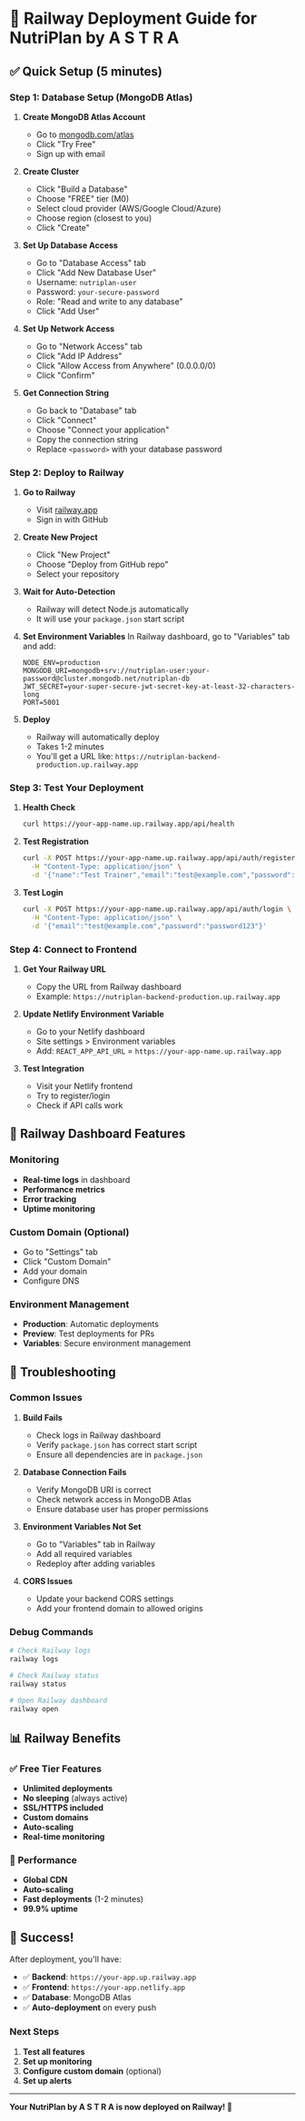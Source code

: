 # 🚀 Railway Deployment Guide for NutriPlan by A S T R A

## ✅ Quick Setup (5 minutes)

### Step 1: Database Setup (MongoDB Atlas)

1. **Create MongoDB Atlas Account**
   - Go to [mongodb.com/atlas](https://mongodb.com/atlas)
   - Click "Try Free"
   - Sign up with email

2. **Create Cluster**
   - Click "Build a Database"
   - Choose "FREE" tier (M0)
   - Select cloud provider (AWS/Google Cloud/Azure)
   - Choose region (closest to you)
   - Click "Create"

3. **Set Up Database Access**
   - Go to "Database Access" tab
   - Click "Add New Database User"
   - Username: `nutriplan-user`
   - Password: `your-secure-password`
   - Role: "Read and write to any database"
   - Click "Add User"

4. **Set Up Network Access**
   - Go to "Network Access" tab
   - Click "Add IP Address"
   - Click "Allow Access from Anywhere" (0.0.0.0/0)
   - Click "Confirm"

5. **Get Connection String**
   - Go back to "Database" tab
   - Click "Connect"
   - Choose "Connect your application"
   - Copy the connection string
   - Replace `<password>` with your database password

### Step 2: Deploy to Railway

1. **Go to Railway**
   - Visit [railway.app](https://railway.app)
   - Sign in with GitHub

2. **Create New Project**
   - Click "New Project"
   - Choose "Deploy from GitHub repo"
   - Select your repository

3. **Wait for Auto-Detection**
   - Railway will detect Node.js automatically
   - It will use your `package.json` start script

4. **Set Environment Variables**
   In Railway dashboard, go to "Variables" tab and add:

   ```env
   NODE_ENV=production
   MONGODB_URI=mongodb+srv://nutriplan-user:your-password@cluster.mongodb.net/nutriplan-db
   JWT_SECRET=your-super-secure-jwt-secret-key-at-least-32-characters-long
   PORT=5001
   ```

5. **Deploy**
   - Railway will automatically deploy
   - Takes 1-2 minutes
   - You'll get a URL like: `https://nutriplan-backend-production.up.railway.app`

### Step 3: Test Your Deployment

1. **Health Check**
   ```bash
   curl https://your-app-name.up.railway.app/api/health
   ```

2. **Test Registration**
   ```bash
   curl -X POST https://your-app-name.up.railway.app/api/auth/register \
     -H "Content-Type: application/json" \
     -d '{"name":"Test Trainer","email":"test@example.com","password":"password123"}'
   ```

3. **Test Login**
   ```bash
   curl -X POST https://your-app-name.up.railway.app/api/auth/login \
     -H "Content-Type: application/json" \
     -d '{"email":"test@example.com","password":"password123"}'
   ```

### Step 4: Connect to Frontend

1. **Get Your Railway URL**
   - Copy the URL from Railway dashboard
   - Example: `https://nutriplan-backend-production.up.railway.app`

2. **Update Netlify Environment Variable**
   - Go to your Netlify dashboard
   - Site settings > Environment variables
   - Add: `REACT_APP_API_URL` = `https://your-app-name.up.railway.app`

3. **Test Integration**
   - Visit your Netlify frontend
   - Try to register/login
   - Check if API calls work

## 🔧 Railway Dashboard Features

### Monitoring
- **Real-time logs** in dashboard
- **Performance metrics**
- **Error tracking**
- **Uptime monitoring**

### Custom Domain (Optional)
- Go to "Settings" tab
- Click "Custom Domain"
- Add your domain
- Configure DNS

### Environment Management
- **Production**: Automatic deployments
- **Preview**: Test deployments for PRs
- **Variables**: Secure environment management

## 🚨 Troubleshooting

### Common Issues

1. **Build Fails**
   - Check logs in Railway dashboard
   - Verify `package.json` has correct start script
   - Ensure all dependencies are in `package.json`

2. **Database Connection Fails**
   - Verify MongoDB URI is correct
   - Check network access in MongoDB Atlas
   - Ensure database user has proper permissions

3. **Environment Variables Not Set**
   - Go to "Variables" tab in Railway
   - Add all required variables
   - Redeploy after adding variables

4. **CORS Issues**
   - Update your backend CORS settings
   - Add your frontend domain to allowed origins

### Debug Commands

```bash
# Check Railway logs
railway logs

# Check Railway status
railway status

# Open Railway dashboard
railway open
```

## 📊 Railway Benefits

### ✅ Free Tier Features
- **Unlimited deployments**
- **No sleeping** (always active)
- **SSL/HTTPS included**
- **Custom domains**
- **Auto-scaling**
- **Real-time monitoring**

### 🚀 Performance
- **Global CDN**
- **Auto-scaling**
- **Fast deployments** (1-2 minutes)
- **99.9% uptime**

## 🎉 Success!

After deployment, you'll have:
- ✅ **Backend**: `https://your-app.up.railway.app`
- ✅ **Frontend**: `https://your-app.netlify.app`
- ✅ **Database**: MongoDB Atlas
- ✅ **Auto-deployment** on every push

### Next Steps
1. **Test all features**
2. **Set up monitoring**
3. **Configure custom domain** (optional)
4. **Set up alerts**

---

**Your NutriPlan by A S T R A is now deployed on Railway! 🚀** 